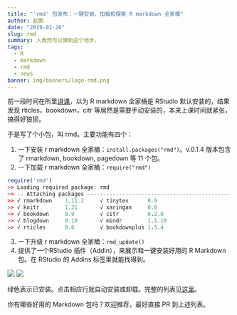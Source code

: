 ```yaml
---
title: "'rmd' 包发布：一键安装、加载和探索 R markdown 全家桶"
author: 赵鹏
date: "2019-01-26"
slug: rmd
summary: 人竟然可以懒到这个地步。
tags: 
  - R
  - markdown
  - rmd
  - news
banner: img/banners/logo-rmd.png
---
```


前一段时间在所里[讲课](http://www.pzhao.org/zh/post/r-course-slides/)，以为 R markdown 全家桶是 RStudio 默认安装的，结果发现 rticles，bookdown，citr 等居然是需要手动安装的，本来上课时间就紧张，搞得好狼狈。

于是写了个小包，叫 rmd。主要功能有四个：

<!--more-->


1. 一下安装 r markdown 全家桶：`install.packages("rmd")`。v.0.1.4 版本包含了 rmarkdown, bookdown, pagedown 等 11 个包。
2. 一下加载 r markdown 全家桶：`require("rmd")`

```R
require('rmd')
>> Loading required package: rmd
>> -- Attaching packages --------------------------------------------- rmd 0.1.3 --
>> √ rmarkdown    1.11.2     √ tinytex      0.9   
>> √ knitr        1.21       √ xaringan     0.8   
>> √ bookdown     0.9        √ citr         0.2.0 
>> √ blogdown     0.10       √ mindr        1.1.10
>> √ rticles      0.6        √ bookdownplus 1.5.4 
```

3. 一下升级 r markdown 全家桶：`rmd_update()`
4. 提供了一个RStudio 插件（Addin），来展示和一键安装好用的 R Markdown 包。在 RStudio 的 Addins 标签里就能找得到。

![](https://raw.githubusercontent.com/pzhaonet/rmd/master/inst/media/rmd-addin.jpg)
![](https://raw.githubusercontent.com/pzhaonet/rmd/master/inst/media/rmd-addin-window.jpg)

绿色表示已安装。点击相应行就自动安装或卸载。完整的列表见[这里](https://github.com/pzhaonet/rmd#list-of-r-markdown-family-members)。


你有哪些好用的 Markdown 包吗？欢迎推荐，最好直接 PR 到上述列表。
